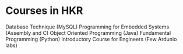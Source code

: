 # Courses in HKR

Database Technique (MySQL)
Programming for Embedded Systems (Assembly and C)
Object Oriented Programming (Java)
Fundamental Programming (Python)
Introductory Course for Engineers (Few Ardunio labs)
